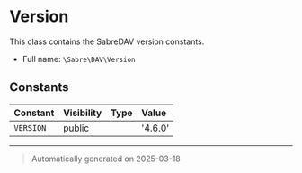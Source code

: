 
# Version

This class contains the SabreDAV version constants.



* Full name: `\Sabre\DAV\Version`


## Constants

| Constant | Visibility | Type | Value |
|:---------|:-----------|:-----|:------|
|`VERSION`|public| |&#039;4.6.0&#039;|




***
> Automatically generated on 2025-03-18
